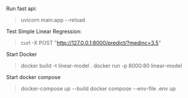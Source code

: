 Run fast api:
> uvicorn main:app --reload

Test Simple Linear Regression:
> curl -X POST "http://127.0.0.1:8000/predict/?medinc=3.5"

Start Docker
> docker build -t linear-model .
> docker run -p 8000:80 linear-model

Start docker compose
> docker-compose up --build
> docker compose --env-file .env up


